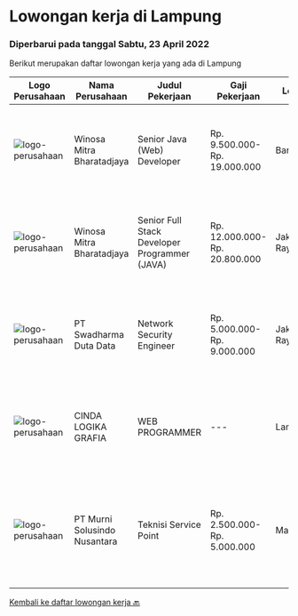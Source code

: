
  # Lowongan kerja di Lampung

  ### Diperbarui pada tanggal Sabtu, 23 April 2022

  Berikut merupakan daftar lowongan kerja yang ada di Lampung

  |Logo Perusahaan | Nama Perusahaan | Judul Pekerjaan | Gaji Pekerjaan | Lokasi | Deskripsi | Tanggal diunggah | Pranala |
  | -------------- | --------------- | --------------- | --------- | --------- | -------------- | ------- | ----------- |
  |![logo-perusahaan](https://image-service-cdn.seek.com.au/cd823704551af28e73a2059691a6e200c86b8a5f/ee4dce1061f3f616224767ad58cb2fc751b8d2dc)|Winosa Mitra Bharatadjaya|Senior Java (Web) Developer|Rp. 9.500.000-Rp. 19.000.000|Banten|Winosa Mitra is a young and fast growing Business consultancy and software development company. We are expanding and are looking for an ambitious...|Rabu, 20 April 2022|https://www.jobstreet.co.id/id/job/senior-java-web-developer-3861702?token=0~854af42c-0180-4a32-bd37-28232f2f63f5&sectionRank=1&jobId=jobstreet-id-job-3861702|
|![logo-perusahaan](https://image-service-cdn.seek.com.au/85529b947cfce6ae1e7fef595e1aa52f582cb146/ee4dce1061f3f616224767ad58cb2fc751b8d2dc)|Winosa Mitra Bharatadjaya|Senior Full Stack Developer Programmer (JAVA)|Rp. 12.000.000-Rp. 20.800.000|Jakarta Raya|Winosa Mitra is a young and fast growing Business consultancy and software development company. We are expanding and are looking for an ambitious...|Rabu, 20 April 2022|https://www.jobstreet.co.id/id/job/senior-full-stack-developer-programmer-java-3843517?token=0~854af42c-0180-4a32-bd37-28232f2f63f5&sectionRank=2&jobId=jobstreet-id-job-3843517|
|![logo-perusahaan](https://image-service-cdn.seek.com.au/e55e3708620a7ff5e7da329d1725ee01ed113417/ee4dce1061f3f616224767ad58cb2fc751b8d2dc)|PT Swadharma Duta Data|Network Security Engineer|Rp. 5.000.000-Rp. 9.000.000|Jakarta Raya|S1 Teknik (Komputer/Informatika). Waktu kerja Shift (sesuai dengan jadwal yang ditentukan) Bersedia ditempatkan di Jakarta dan luar kota (Palembang)...|Senin, 18 April 2022|https://www.jobstreet.co.id/id/job/network-security-engineer-3857440?token=0~854af42c-0180-4a32-bd37-28232f2f63f5&sectionRank=3&jobId=jobstreet-id-job-3857440|
|![logo-perusahaan](https://i.ibb.co/sqvTCh9/112815900-stock-vector-no-image-available-icon-flat-vector.webp)|CINDA LOGIKA GRAFIA|WEB PROGRAMMER|---|Lampung|KUALIFIKASI : Pendidikan lulusan D3 / S1 Teknik Informatika / Sistem Informasi Memiliki pengalaman minimal 1 tahun bekerja dibidang programming...|Rabu, 30 Maret 2022|https://www.jobstreet.co.id/id/job/web-programmer-3838307?token=0~854af42c-0180-4a32-bd37-28232f2f63f5&sectionRank=4&jobId=jobstreet-id-job-3838307|
|![logo-perusahaan](https://image-service-cdn.seek.com.au/2d1ea8ff0455564725ee461e7649b26b6f031a13/ee4dce1061f3f616224767ad58cb2fc751b8d2dc)|PT Murni Solusindo Nusantara|Teknisi Service Point|Rp. 2.500.000-Rp. 5.000.000|Magelang|DESKRIPSI PEKERJAAN: Melakukan PM (Preventive Maintenance) dan CM (Corrective Maintenance) ke customer sesuai dengan SLA yang sudah ditetapkan....|Selasa, 29 Maret 2022|https://www.jobstreet.co.id/id/job/teknisi-service-point-3836340?token=0~854af42c-0180-4a32-bd37-28232f2f63f5&sectionRank=5&jobId=jobstreet-id-job-3836340|


  [Kembali ke daftar lowongan kerja 🔙](../README.md#daftar-lowongan-kerja)
  